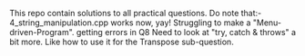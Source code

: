 This repo contain solutions to all practical questions.
Do note that:-
4_string_manipulation.cpp works now, yay! Struggling to make a "Menu-driven-Program". getting errors in Q8 Need to look at "try, catch & throws" a bit more. Like how to use it for the Transpose sub-question.

